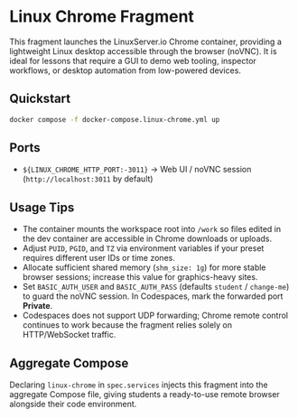 # Linux Chrome Fragment

This fragment launches the LinuxServer.io Chrome container, providing a lightweight Linux desktop accessible through the browser (noVNC). It is ideal for lessons that require a GUI to demo web tooling, inspector workflows, or desktop automation from low-powered devices.

## Quickstart

```bash
docker compose -f docker-compose.linux-chrome.yml up
```

## Ports

- `${LINUX_CHROME_HTTP_PORT:-3011}` → Web UI / noVNC session (`http://localhost:3011` by default)

## Usage Tips

- The container mounts the workspace root into `/work` so files edited in the dev container are accessible in Chrome downloads or uploads.
- Adjust `PUID`, `PGID`, and `TZ` via environment variables if your preset requires different user IDs or time zones.
- Allocate sufficient shared memory (`shm_size: 1g`) for more stable browser sessions; increase this value for graphics-heavy sites.
- Set `BASIC_AUTH_USER` and `BASIC_AUTH_PASS` (defaults `student` / `change-me`) to guard the noVNC session. In Codespaces, mark the forwarded port **Private**.
- Codespaces does not support UDP forwarding; Chrome remote control continues to work because the fragment relies solely on HTTP/WebSocket traffic.

## Aggregate Compose

Declaring `linux-chrome` in `spec.services` injects this fragment into the aggregate Compose file, giving students a ready-to-use remote browser alongside their code environment.
